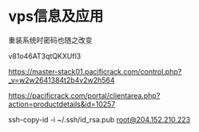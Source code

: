 # vps信息及应用

重装系统时密码也随之改变

v81o46AT3qtQKXUfl3

https://master-stack01.pacificrack.com/control.php?_v=w2w2641384t2b4v2w2h564

https://pacificrack.com/portal/clientarea.php?action=productdetails&id=10257



ssh-copy-id -i ~/.ssh/id_rsa.pub root@204.152.210.223
